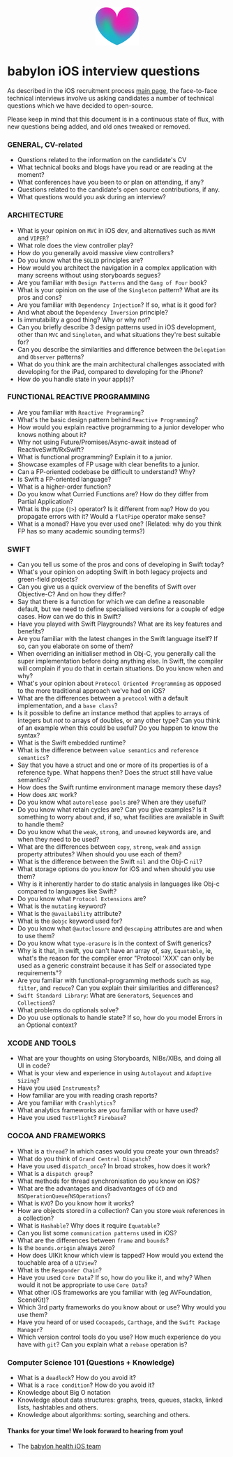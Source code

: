 <p align="center">
<img src="../logo.png">
</p>


babylon iOS interview questions
==================================

As described in the iOS recruitment process [main page](https://github.com/Babylonpartners/iOS-Interview-Demo/blob/master/README.md), the face-to-face technical interviews involve us asking candidates a number of technical questions which we have decided to open-source.

Please keep in mind that this document is in a continuous state of flux, with new questions being added, and old ones tweaked or removed.

### GENERAL, CV-related

- Questions related to the information on the candidate's CV
- What technical books and blogs have you read or are reading at the moment?
- What conferences have you been to or plan on attending, if any?
- Questions related to the candidate's open source contributions, if any.
- What questions would you ask during an interview?

### ARCHITECTURE

- What is your opinion on `MVC` in iOS dev, and alternatives such as `MVVM` and `VIPER`?
- What role does the view controller play?
- How do you generally avoid massive view controllers?
- Do you know what the `SOLID` principles are?
- How would you architect the navigation in a complex application with many screens without using storyboards segues?
- Are you familiar with `Design Patterns` and the `Gang of Four` book?
- What is your opinion on the use of the `Singleton` pattern? What are its pros and cons?
- Are you familiar with `Dependency Injection`? If so, what is it good for?
- And what about the `Dependency Inversion` principle?
- Is immutability a good thing? Why or why not?
- Can you briefly describe 3 design patterns used in iOS development, other than `MVC` and `Singleton`, and what situations they're best suitable for?
- Can you describe the similarities and difference between the `Delegation` and `Observer` patterns?
- What do you think are the main architectural challenges associated with developing for the iPad, compared to developing for the iPhone?
- How do you handle state in your app(s)?

### FUNCTIONAL REACTIVE PROGRAMMING
- Are you familiar with `Reactive Programming`?
- What's the basic design pattern behind `Reactive Programming`?
- How would you explain reactive programming to a junior developer who knows nothing about it?
- Why not using Future/Promises/Async-await instead of ReactiveSwift/RxSwift?
- What is functional programming? Explain it to a junior.
- Showcase examples of FP usage with clear benefits to a junior.
- Can a FP-oriented codebase be difficult to understand? Why?
- Is Swift a FP-oriented language?
- What is a higher-order function?
- Do you know what Curried Functions are? How do they differ from Partial Application?
- What is the `pipe` (`|>`) operator? Is it different from `map`? How do you propagate errors with it? Would a `flatPipe` operator make sense?
- What is a monad? Have you ever used one? (Related: why do you think FP has so many academic sounding terms?)

### SWIFT

- Can you tell us some of the pros and cons of developing in Swift today?
- What's your opinion on adopting Swift in both legacy projects and green-field projects?
- Can you give us a quick overview of the benefits of Swift over Objective-C? And on how they differ?
- Say that there is a function for which we can define a reasonable default, but we need to define specialised versions for a couple of edge cases. How can we do this in Swift?
- Have you played with Swift Playgrounds? What are its key features and benefits?
- Are you familiar with the latest changes in the Swift language itself? If so, can you elaborate on some of them?
- When overriding an initialiser method in Obj-C, you generally call the super implementation before doing anything else. In Swift, the compiler will complain if you do that in certain situations. Do you know when and why?
- What's your opinion about `Protocol Oriented Programming` as opposed to the more traditional approach we've had on iOS?
- What are the differences between a `protocol` with a default implementation, and a `base class`?
- Is it possible to define an instance method that applies to arrays of integers but *not* to arrays of doubles, or any other type? Can you think of an example when this could be useful? Do you happen to know the syntax?
- What is the Swift embedded runtime?
- What is the difference between `value semantics` and `reference semantics`?
- Say that you have a struct and one or more of its properties is of a reference type. What happens then? Does the struct still have value semantics?
- How does the Swift runtime environment manage memory these days?
- How does `ARC` work?
- Do you know what `autorelease pools` are? When are they useful?
- Do you know what retain cycles are? Can you give examples? Is it something to worry about and, if so, what facilities are available in Swift to handle them?
- Do you know what the `weak`, `strong`, and `unowned` keywords are, and when they need to be used?
- What are the differences between `copy`, `strong`, `weak` and `assign` property attributes? When should you use each of them?
- What is the difference between the Swift `nil` and the Obj-C `nil`?
- What storage options do you know for iOS and when should you use them?
- Why is it inherently harder to do static analysis in languages like Obj-c compared to languages like Swift?
- Do you know what `Protocol Extensions` are?
- What is the `mutating` keyword?
- What is the `@availability` attribute?
- What is the `@objc` keyword used for?
- Do you know what `@autoclosure` and `@escaping` attributes are and when to use them?
- Do you know what `type-erasure` is in the context of Swift generics?
- Why is it that, in swift, you can't have an array of, say, `Equatable`, ie, what's the reason for the compiler error "Protocol 'XXX' can only be used as a generic constraint because it has Self or associated type requirements"?
- Are you familiar with functional-programming methods such as `map`, `filter`, and `reduce`? Can you explain their similarities and differences?
- `Swift Standard Library`: What are `Generator`s, `Sequence`s and `Collection`s?
- What problems do optionals solve?
- Do you use optionals to handle state? If so, how do you model Errors in an Optional context?

### XCODE AND TOOLS

- What are your thoughts on using Storyboards, NIBs/XIBs, and doing all UI in code?
- What is your view and experience in using `Autolayout` and `Adaptive Sizing`?
- Have you used `Instruments`?
- How familiar are you with reading crash reports?
- Are you familiar with `Crashlytics`?
- What analytics frameworks are you familiar with or have used?
- Have you used `TestFlight`? `Firebase`?

### COCOA AND FRAMEWORKS

- What is a `thread`? In which cases would you create your own threads?
- What do you think of `Grand Central Dispatch`?
- Have you used `dispatch_once`? In broad strokes, how does it work?
- What is a `dispatch group`?
- What methods for thread synchronisation do you know on iOS?
- What are the advantages and disadvantages of `GCD` and `NSOperationQueue`/`NSOperations`?
- What is `KVO`? Do you know how it works?
- How are objects stored in a collection? Can you store `weak` references in a collection?
- What is `Hashable`? Why does it require `Equatable`?
- Can you list some `communication patterns` used in iOS?
- What are the differences between `frame` and `bounds`?
- Is the `bounds.origin` always zero?
- How does UIKit know which view is tapped? How would you extend the touchable area of a `UIView`?
- What is the `Responder Chain`?
- Have you used `Core Data`? If so, how do you like it, and why? When would it not be appropriate to use `Core Data`?
- What other iOS frameworks are you familiar with (eg AVFoundation, SceneKit)?
- Which 3rd party frameworks do you know about or use? Why would you use them?
- Have you heard of or used `Cocoapods`, `Carthage`, and the `Swift Package Manager`?
- Which version control tools do you use? How much experience do you have with `git`? Can you explain what a `rebase` operation is?

### Computer Science 101 (Questions + Knowledge)

- What is a `deadlock`? How do you avoid it?
- What is a `race condition`? How do you avoid it?
- Knowledge about Big O notation
- Knowledge about data structures: graphs, trees, queues, stacks, linked lists, hashtables and others.
- Knowledge about algorithms: sorting, searching and others.

#### Thanks for your time! We look forward to hearing from you!
- The [babylon health iOS team](http://github.com/Babylonpartners)
